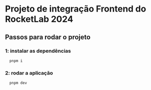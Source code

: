 # Projeto de integração Frontend do RocketLab 2024

## Passos para rodar o projeto

### 1: instalar as dependências

```
  pnpm i
```

### 2: rodar a aplicação

```
  pnpm dev
```

